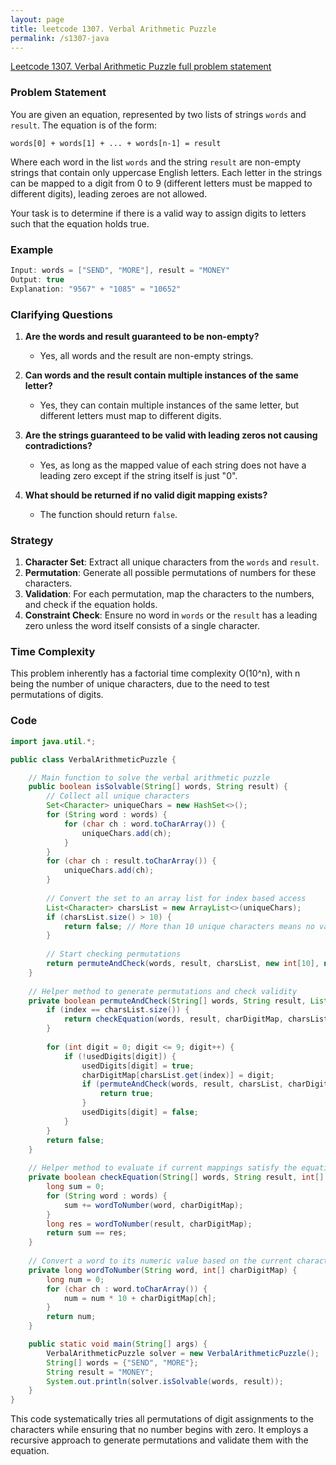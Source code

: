 ```yaml
---
layout: page
title: leetcode 1307. Verbal Arithmetic Puzzle
permalink: /s1307-java
---
```

[Leetcode 1307. Verbal Arithmetic Puzzle full problem statement](https://algoadvance.github.io/algoadvance/l1307)
### Problem Statement

You are given an equation, represented by two lists of strings `words` and `result`. The equation is of the form:

```
words[0] + words[1] + ... + words[n-1] = result
```

Where each word in the list `words` and the string `result` are non-empty strings that contain only uppercase English letters. Each letter in the strings can be mapped to a digit from 0 to 9 (different letters must be mapped to different digits), leading zeroes are not allowed.

Your task is to determine if there is a valid way to assign digits to letters such that the equation holds true.

### Example

```java
Input: words = ["SEND", "MORE"], result = "MONEY"
Output: true
Explanation: "9567" + "1085" = "10652"
```

### Clarifying Questions

1. **Are the words and result guaranteed to be non-empty?**
   - Yes, all words and the result are non-empty strings.

2. **Can words and the result contain multiple instances of the same letter?**
   - Yes, they can contain multiple instances of the same letter, but different letters must map to different digits.

3. **Are the strings guaranteed to be valid with leading zeros not causing contradictions?**
   - Yes, as long as the mapped value of each string does not have a leading zero except if the string itself is just "0".

4. **What should be returned if no valid digit mapping exists?**
   - The function should return `false`.

### Strategy

1. **Character Set**: Extract all unique characters from the `words` and `result`.
2. **Permutation**: Generate all possible permutations of numbers for these characters.
3. **Validation**: For each permutation, map the characters to the numbers, and check if the equation holds.
4. **Constraint Check**: Ensure no word in `words` or the `result` has a leading zero unless the word itself consists of a single character.

### Time Complexity

This problem inherently has a factorial time complexity O(10^n), with n being the number of unique characters, due to the need to test permutations of digits.

### Code

```java
import java.util.*;

public class VerbalArithmeticPuzzle {

    // Main function to solve the verbal arithmetic puzzle
    public boolean isSolvable(String[] words, String result) {
        // Collect all unique characters
        Set<Character> uniqueChars = new HashSet<>();
        for (String word : words) {
            for (char ch : word.toCharArray()) {
                uniqueChars.add(ch);
            }
        }
        for (char ch : result.toCharArray()) {
            uniqueChars.add(ch);
        }
        
        // Convert the set to an array list for index based access
        List<Character> charsList = new ArrayList<>(uniqueChars);
        if (charsList.size() > 10) {
            return false; // More than 10 unique characters means no valid digit mapping is possible
        }
        
        // Start checking permutations
        return permuteAndCheck(words, result, charsList, new int[10], new boolean[10], 0);
    }
    
    // Helper method to generate permutations and check validity
    private boolean permuteAndCheck(String[] words, String result, List<Character> charsList, int[] charDigitMap, boolean[] usedDigits, int index) {
        if (index == charsList.size()) {
            return checkEquation(words, result, charDigitMap, charsList);
        }
        
        for (int digit = 0; digit <= 9; digit++) {
            if (!usedDigits[digit]) {
                usedDigits[digit] = true;
                charDigitMap[charsList.get(index)] = digit;
                if (permuteAndCheck(words, result, charsList, charDigitMap, usedDigits, index + 1)) {
                    return true;
                }
                usedDigits[digit] = false;
            }
        }
        return false;
    }
    
    // Helper method to evaluate if current mappings satisfy the equation
    private boolean checkEquation(String[] words, String result, int[] charDigitMap, List<Character> charsList) {
        long sum = 0;
        for (String word : words) {
            sum += wordToNumber(word, charDigitMap);
        }
        long res = wordToNumber(result, charDigitMap);
        return sum == res;
    }
    
    // Convert a word to its numeric value based on the current character-digit mappings
    private long wordToNumber(String word, int[] charDigitMap) {
        long num = 0;
        for (char ch : word.toCharArray()) {
            num = num * 10 + charDigitMap[ch];
        }
        return num;
    }

    public static void main(String[] args) {
        VerbalArithmeticPuzzle solver = new VerbalArithmeticPuzzle();
        String[] words = {"SEND", "MORE"};
        String result = "MONEY";
        System.out.println(solver.isSolvable(words, result));
    }
}
```

This code systematically tries all permutations of digit assignments to the characters while ensuring that no number begins with zero. It employs a recursive approach to generate permutations and validate them with the equation.